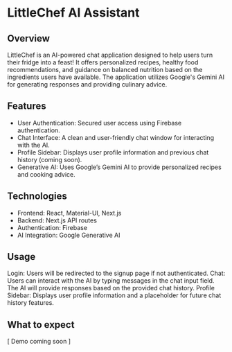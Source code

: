 # LittleChef AI Assistant

## Overview
LittleChef is an AI-powered chat application designed to help users turn their fridge into a feast! It offers personalized recipes, healthy food recommendations, and guidance on balanced nutrition based on the ingredients users have available. The application utilizes Google's Gemini AI for generating responses and providing culinary advice.

## Features
- User Authentication: Secured user access using Firebase authentication.
- Chat Interface: A clean and user-friendly chat window for interacting with the AI.
- Profile Sidebar: Displays user profile information and previous chat history (coming soon).
- Generative AI: Uses Google’s Gemini AI to provide personalized recipes and cooking advice.

## Technologies
- Frontend: React, Material-UI, Next.js
- Backend: Next.js API routes
- Authentication: Firebase
- AI Integration: Google Generative AI
  
## Usage
Login: Users will be redirected to the signup page if not authenticated. 
Chat: Users can interact with the AI by typing messages in the chat input field. The AI will provide responses based on the provided chat history.
Profile Sidebar: Displays user profile information and a placeholder for future chat history features. 

## What to expect 
[ Demo coming soon ] 
